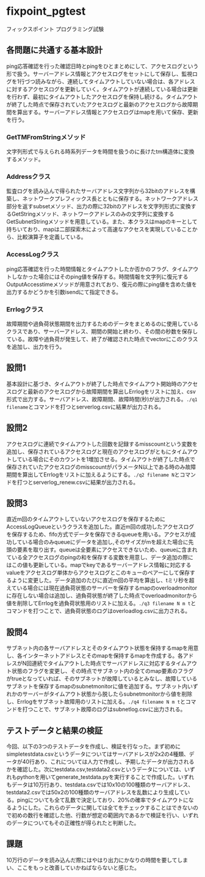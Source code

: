 # fixpoint_pgtest

フィックスポイント プログラミング試験

## 各問題に共通する基本設計

ping応答確認を行った確認日時とpingをひとまとめにして、アクセスログという形で扱う。サーバーアドレス情報とアクセスログをセットにして保存し、監視ログを1行づつ読みながら、連続してタイムアウトしていない場合は、各アドレスに対するアクセスログを更新していく。タイムアウトが連続している場合は更新を行わず、最初にタイムアウトしたアクセスログを保持し続ける。タイムアウトが終了した時点で保存されていたアクセスログと最新のアクセスログから故障期間を算出する。サーバーアドレス情報とアクセスログはmapを用いて保存、更新を行う。

### GetTMFromStringメソッド

文字列形式で与えられる時系列データを時間を扱うのに長けたtm構造体に変換するメソッド。

### Addressクラス

監査ログを読み込んで得られたサーバアドレス文字列から32bitのアドレスを構築し、ネットワークプレフィックス長とともに保存する。ネットワークアドレス部分を返すsubsetメソッド、出力の際に32bitのアドレスを文字列形式に変換するGetStringメソッド、ネットワークアドレスのみの文字列に変換するGetSubnetStringメソッドを用意している。また、本クラスはmapのキーとして持ちいており、mapは二部探索木によって高速なアクセスを実現していることから、比較演算子を定義している。

### AccessLogクラス

ping応答確認を行った時間情報とタイムアウトしたか否かのフラグ、タイムアウトしなかった場合にはそのping値を保存する。時間情報を文字列に復元するOutputAccesstimeメソッドが用意されており、復元の際にping値を含めた値を出力するかどうかを引数isendにて指定できる。

### Errlogクラス

故障期間や過負荷状態期間を出力するためのデータをまとめるのに使用しているクラスであり、サーバーアドレス、期間の開始と終わり、その間の秒数を保存している。故障や過負荷が発生して、終了が確認された時点でvectorにこのクラスを追加し、出力を行う。

## 設問1

基本設計に基づき、タイムアウトが終了した時点でタイムアウト開始時のアクセスログと最新のアクセスログから故障期間を算出しErrlogをリストに加え、csv形式で出力する。サーバアドレス、故障期間、故障時間(秒)が出力される。`./q1 filename`とコマンドを打つとserverlog.csvに結果が出力される。

## 設問2

アクセスログに連続でタイムアウトした回数を記録するmisscountという変数を追加し、保存されているアクセスログと現在のアクセスログがともにタイムアウトしている場合にそのカウントを1増加させる。タイムアウトが終了した時点で保存されていたアクセスログのmisscountがパラメータN以上である時のみ故障期間を算出してErrlogをリストに加えるようにする。`./q2 filename N`とコマンドを打つとserverlog_renew.csvに結果が出力される。

## 設問3

直近m回のタイムアウトしていないアクセスログを保存するためにAccessLogQueueというクラスを追加した。直近m回の成功したアクセスログを保存するため、fifo方式でデータを保存できるqueueを用いる。アクセスが成功している場合のみqueueにデータを追加し,そのサイズがmを超えた場合に先頭の要素を取り出す。queueは全要素にアクセスできないため、queueに含まれている全アクセスログのpingの和を保存する変数を用意し、データ追加の際にはこの値も更新している。mapでkeyであるサーバーアドレス情報に対応するvalueをアクセスログ単体からアクセスログとこのキューのペアーにして保存するように変更した。データ追加のたびに直近m回の平均を算出し、tミリ秒を超えている場合には現在過負荷状態のサーバーを保存するmapのoverloadmonitorに存在しない場合は追加し、過負荷状態が終了した時点でoverloadmonitorから値を削除してErrlogを過負荷状態用のリストに加える。`./q3 filename N m t`とコマンドを打つことで、過負荷状態のログはoverloadlog.csvに出力される。

## 設問4

サブネット内の各サーバアドレスとそのタイムアウト状態を保持するmapを用意し、各インターネットアドレスとそのmapを保持するmapを作成する。各アドレスがN回連続でタイムアウトした時点でサーバアドレスに対応するタイムアウト状態のフラグを変更し、その時点でサブネット内の全てのmap要素のフラグがtrueとなっていれば、そのサブネットが故障しているとみなし、故障しているサブネットを保存するmapのsubnetmonitorに値を追加する。サブネット内いずれかのサーバーがタイムアウト状態から脱したらsubnetmonitorから値を削除し、Errlogをサブネット故障用のリストに加える。`./q4 filename N m t`とコマンドを打つことで、サブネット故障のログはsubnetlog.csvに出力される。

## テストデータと結果の検証

今回、以下の3つのテストデータを作成し、検証を行なった。まず初めにsimpletestdata.csvというデータについてはサーバアドレスが2x2の4種類、データが40行あり、これについては人力で作成し、予期したデータが出力されるかを確認した。次にtestdata.csv,testdata2.csvというデータについては、いずれもpythonを用いてgenerate_testdata.pyを実行することで作成した。いずれもデータは10万行あり、testdata.csvでは10x10の100種類のサーバアドレス、testdata2.csvでは50x2の100種類のサーバアドレスを乱数により生成している。pingについても全て乱数で決定しており、20%の確率でタイムアウトになるようにした。これらのデータに関しては全てをチェックすることはできないので初めの数行を確認した他、行数が想定の範囲内であるかで検証を行い、いずれのデータについてもその正確性が得られたと判断した。

## 課題

10万行のデータを読み込んだ際にはやはり出力にかなりの時間を要してしまい、ここをもっと改善していかねばならないと感じた。

